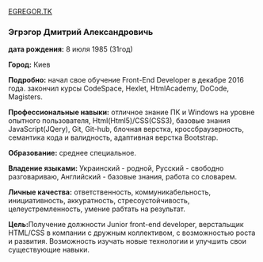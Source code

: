 <a href="http://egregor.tk">EGREGOR.TK</a>
<h3>Эгрэгор Дмитрий Александровичь</h3>
<p><strong>дата рождения:</strong> 8 июля 1985 (31год)</p>
<p><strong>Город:</strong> Киев</p>
<p><strong>Подробно:</strong> начал свое обучение Front-End Developer в декабре 2016 года. закончил курсы CodeSpace, Hexlet, HtmlAcademy, DoCode, Magisters.<p>
<p><strong>Профессиональные навыки:</strong> отличное знание ПК и Windows на уровне опытного пользователя, Html(Html5)/CSS(CSS3), базовые знания JavaScript(JQery), Git, Git-hub, блочная верстка, кроссбраузерность, семантика кода и валидность, адаптивная верстка Bootstrap.</p>
<p><strong>Образование:</strong> среднее специальное.</p>
<p><strong>Владение языками:</strong> Украинский - родной, Русский - свободно разговариваю, Английский - базовые знания, работа со словарем.<p>
<p><strong>Личные качества:</strong> ответственность, коммуникабельность, инициативность, аккуратность, стресоустойчивость, целеустремленность, умение рабтать на результат.</p>
<p><strong>Цель:</strong>Получение должности Junior front-end developer, верстальщик HTML/CSS в компании с дружным коллективом, с возможностью роста и развития. Возможность изучать новые технологии и улучшить свои существующие навыки.</p>
